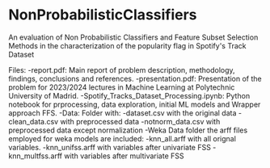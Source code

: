 # NonProbabilisticClassifiers
An evaluation of Non Probabilistic Classifiers and Feature Subset Selection Methods in the characterization of the popularity flag in Spotify's Track Dataset

Files:
-report.pdf: Main report of problem description, methodology, findings, conclusions and references.
-presentation.pdf: Presentation of the problem for 2023/2024 lectures in Machine Learning at  Polytechnic University of Madrid.
-Spotify_Tracks_Dataset_Processing.ipynb: Python notebook for prprocessing, data exploration, initial ML models and Wrapper approach FFS.
-Data: Folder with:
    -dataset.csv with the original data
    -clean_data.csv with preprocessed data
    -notnorm_data.csv with preprocessed data except normalization 
    -Weka Data folder the arff files employed for weka models are included:
        -knn_all.arff with all orignal variables.
        -knn_unifss.arff with variables after univariate FSS
        -knn_multfss.arff with variables after multivariate FSS